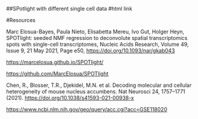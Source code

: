 ##SPotlight with different single cell data
#html link



#Resources

Marc Elosua-Bayes, Paula Nieto, Elisabetta Mereu, Ivo Gut, Holger Heyn, SPOTlight: seeded NMF regression to deconvolute spatial transcriptomics spots with single-cell transcriptomes, Nucleic Acids Research, Volume 49, Issue 9, 21 May 2021, Page e50, https://doi.org/10.1093/nar/gkab043

https://marcelosua.github.io/SPOTlight/

https://github.com/MarcElosua/SPOTlight

Chen, R., Blosser, T.R., Djekidel, M.N. et al. Decoding molecular and cellular heterogeneity of mouse nucleus accumbens. Nat Neurosci 24, 1757–1771 (2021). https://doi.org/10.1038/s41593-021-00938-x

https://www.ncbi.nlm.nih.gov/geo/query/acc.cgi?acc=GSE118020
